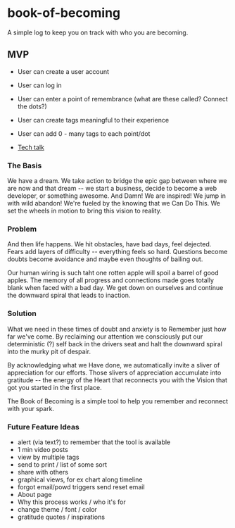 # book-of-becoming
A simple log to keep you on track with who you are becoming.

## MVP
- User can create a user account
- User can log in
- User can enter a point of remembrance (what are these called? Connect the dots?)
- User can create tags meaningful to their experience
- User can add 0 - many tags to each point/dot 

- [Tech talk](tech-talk.md)

### The Basis 
We have a dream. We take action to bridge the epic gap between where we are now and that dream -- we start a business, decide to become a web developer, or something awesome. And Damn! We are inspired! We jump in with wild abandon! We're fueled by the knowing that we Can Do This. We set the wheels in motion to bring this vision to reality.

### Problem
And then life happens. We hit obstacles, have bad days, feel dejected. Fears add layers of difficulty -- everything feels so hard. Questions become doubts become avoidance and maybe even thoughts of bailing out. 

Our human wiring is such taht one rotten apple will spoil a barrel of good apples. The memory of all progress and connections made goes totally blank when faced with a bad day. We get down on ourselves and continue the downward spiral that leads to inaction.

### Solution
What we need in these times of doubt and anxiety is to Remember just how far we've come. By reclaiming our attention we consciously put our deterministic (?) self back in the drivers seat and halt the downward spiral into the murky pit of despair. 

By acknowledging what we Have done, we automatically invite a sliver of appreciation for our efforts. Those slivers of appreciation accumulate into gratitude -- the energy of the Heart that reconnects you with the Vision that got you started in the first place. 

The Book of Becoming is a simple tool to help you remember and reconnect with your spark.

### Future Feature Ideas 
- alert (via text?) to remember that the tool is available
- 1 min video posts 
- view by multiple tags
- send to print / list of some sort
- share with others 
- graphical views, for ex chart along timeline
- forgot email/powd triggers send reset email
- About page
- Why this process works / who it's for
- change theme / font / color
- gratitude quotes / inspirations